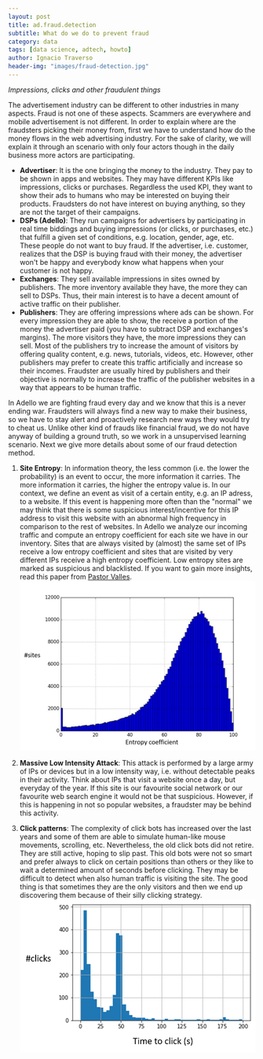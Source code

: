 ```yaml
---
layout: post
title: ad.fraud.detection
subtitle: What do we do to prevent fraud
category: data
tags: [data science, adtech, howto]
author: Ignacio Traverso
header-img: "images/fraud-detection.jpg"
---
```


*Impressions, clicks and other fraudulent things*

The advertisement industry can be different to other industries in many aspects. Fraud is not one of these aspects. Scammers are everywhere and mobile advertisement is not different. In order to explain where are the fraudsters picking their money from, first we have to understand how do the money flows in the web advertising industry. For the sake of clarity, we will explain it through an scenario with only four actors though in the daily business more actors are participating.

* **Advertiser**: It is the one bringing the money to the industry. They pay to be shown in apps and websites. They may have different KPIs like impressions, clicks or purchases. Regardless the used KPI, they want to show their ads to humans who may be interested on buying their products. Fraudsters do not have interest on buying anything, so they are not the target of their campaigns.
* **DSPs (Adello)**: They run campaigns for advertisers by participating in real time biddings and buying impressions (or clicks, or purchases, etc.) that fulfill a given set of conditions, e.g. location, gender, age, etc. These people do not want to buy fraud. If the advertiser, i.e. customer, realizes that the DSP is buying fraud with their money, the advertiser won't be happy and everybody know what happens when your customer is not happy.
* **Exchanges**: They sell available impressions in sites owned by publishers. The more inventory available they have, the more they can sell to DSPs. Thus, their main interest is to have a decent amount of active traffic on their publisher.
* **Publishers**: They are offering impressions where ads can be shown. For every impression they are able to show, the receive a portion of the money the advertiser paid (you have to subtract DSP and exchanges's margins). The more visitors they have, the more impressions they can sell. Most of the publishers try to increase the amount of visitors by offering quality content, e.g. news, tutorials, videos, etc. However, other publishers may prefer to create this traffic artificially and increase so their incomes. Fraudster are usually hired by publishers and their objective is normally to increase the traffic of the publisher websites in a way that appears to be human traffic.

In Adello we are fighting fraud every day and we know that this is a never ending war. Fraudsters will always find a new way to make their business, so we have to stay alert and proactively research new ways they would try to cheat us. Unlike other kind of frauds like financial fraud, we do not have anyway of building a ground truth, so we work in a unsupervised learning scenario. Next we give more details about some of our fraud detection method.

1. **Site Entropy**: In information theory, the less common (i.e. the lower the probability) is an event to occur, the more information it carries. The more information it carries, the higher the entropy value is. In our context, we define an event as visit of a certain entity, e.g. an IP adress, to a website. If this event is happening more often than the "normal" we may think that there is some suspicious interest/incentive for this IP address to visit this website with an abnormal high frequency in comparison to the rest of websites. In Adello we analyze our incoming traffic and compute an entropy coefficient for each site we have in our inventory. Sites that are always visited by (almost) the same set of IPs receive a low entropy coefficient and sites that are visited by very different IPs receive a high entropy coefficient. Low entropy sites are marked as suspicious and blacklisted. If you want to gain more insights, read this paper from [Pastor Valles](http://eprints.networks.imdea.org/1595/). 
![Entropy](../images/entropy.png)

2. **Massive Low Intensity Attack**: This attack is performed by a large army of IPs or devices but in a low intensity way, i.e. without detectable peaks in their activity. Think about IPs that visit a website once a day, but everyday of the year. If this site is our favourite social network or our favourite web search engine it would not be that suspicious. However, if this is happening in not so popular websites, a fraudster may be behind this activity.

3. **Click patterns**: The complexity of click bots has increased over the last years and some of them are able to simulate human-like mouse movements, scrolling, etc. Nevertheless, the old click bots did not retire. They are still active, hoping to slip past. This old bots were not so smart and prefer always to click on certain positions than others or they like to wait a determined amount of seconds before clicking. They may be difficult to detect when also human traffic is visiting the site. The good thing is that sometimes they are the only visitors and then we end up discovering them because of their silly clicking strategy.
![Time to click](../images/timetoclick.png)
